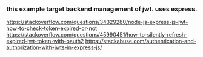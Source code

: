 ### this example target backend management of jwt. uses express.



https://stackoverflow.com/questions/34329280/node-js-express-js-jwt-how-to-check-token-expired-or-not
https://stackoverflow.com/questions/45990451/how-to-silently-refresh-expired-jwt-token-with-oauth2
https://stackabuse.com/authentication-and-authorization-with-jwts-in-express-js/
